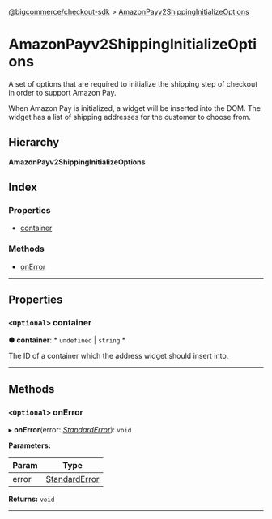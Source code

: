 [@bigcommerce/checkout-sdk](../README.md) > [AmazonPayv2ShippingInitializeOptions](../interfaces/amazonpayv2shippinginitializeoptions.md)

# AmazonPayv2ShippingInitializeOptions

A set of options that are required to initialize the shipping step of checkout in order to support Amazon Pay.

When Amazon Pay is initialized, a widget will be inserted into the DOM. The widget has a list of shipping addresses for the customer to choose from.

## Hierarchy

**AmazonPayv2ShippingInitializeOptions**

## Index

### Properties

* [container](amazonpayv2shippinginitializeoptions.md#container)

### Methods

* [onError](amazonpayv2shippinginitializeoptions.md#onerror)

---

## Properties

<a id="container"></a>

### `<Optional>` container

**● container**: * `undefined` &#124; `string`
*

The ID of a container which the address widget should insert into.

___

## Methods

<a id="onerror"></a>

### `<Optional>` onError

▸ **onError**(error: *[StandardError](../classes/standarderror.md)*): `void`

**Parameters:**

| Param | Type |
| ------ | ------ |
| error | [StandardError](../classes/standarderror.md) |

**Returns:** `void`

___

